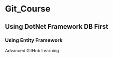 # Git_Course
## Using DotNet Framework DB First
### Using Entity Framework
Advanced GitHub Learning
